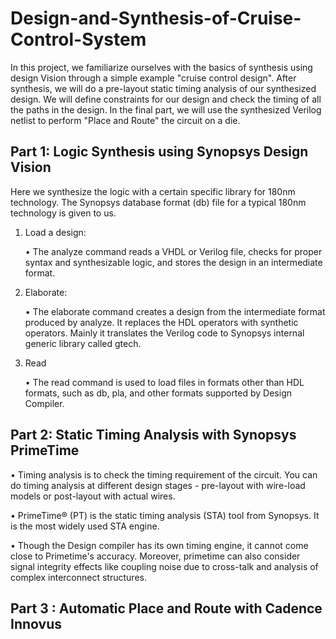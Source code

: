 # Design-and-Synthesis-of-Cruise-Control-System

In this project, we familiarize ourselves with the basics of synthesis using design Vision through a simple example "cruise control design". After synthesis, we will do a pre-layout static timing analysis of our synthesized design. We will define constraints for our design and check the timing of all the paths in the design. In the final part, we will use the synthesized Verilog netlist to perform "Place and Route" the circuit on a die.


## Part 1: Logic Synthesis using Synopsys Design Vision
Here we synthesize the logic with a certain specific library for 180nm technology. The Synopsys database format (db) file for a typical 180nm technology is given to us. 

1. Load a design:
   
    • The analyze command reads a VHDL or Verilog file, checks for proper syntax and synthesizable logic, and stores the design in an intermediate format.
2. Elaborate:
   
    • The elaborate command creates a design from the intermediate format produced by analyze. It replaces the HDL operators with synthetic operators. Mainly it translates the Verilog code to Synopsys internal generic library called gtech.
   
3. Read
   
    • The read command is used to load files in formats other than HDL formats, such as db, pla, and other formats supported by Design Compiler.



## Part 2: Static Timing Analysis with Synopsys PrimeTime

•  Timing analysis is to check the timing requirement of the circuit. You can do timing analysis at different design stages - pre-layout with wire-load models or post-layout with actual wires.

• PrimeTime® (PT) is the static timing analysis (STA) tool from Synopsys. It is the most widely used STA engine.

• Though the Design compiler has its own timing engine, it cannot come close to Primetime's accuracy. Moreover, primetime can also consider signal integrity effects like coupling noise due to cross-talk and analysis of complex interconnect structures.  

## Part 3 : Automatic Place and Route with Cadence Innovus


